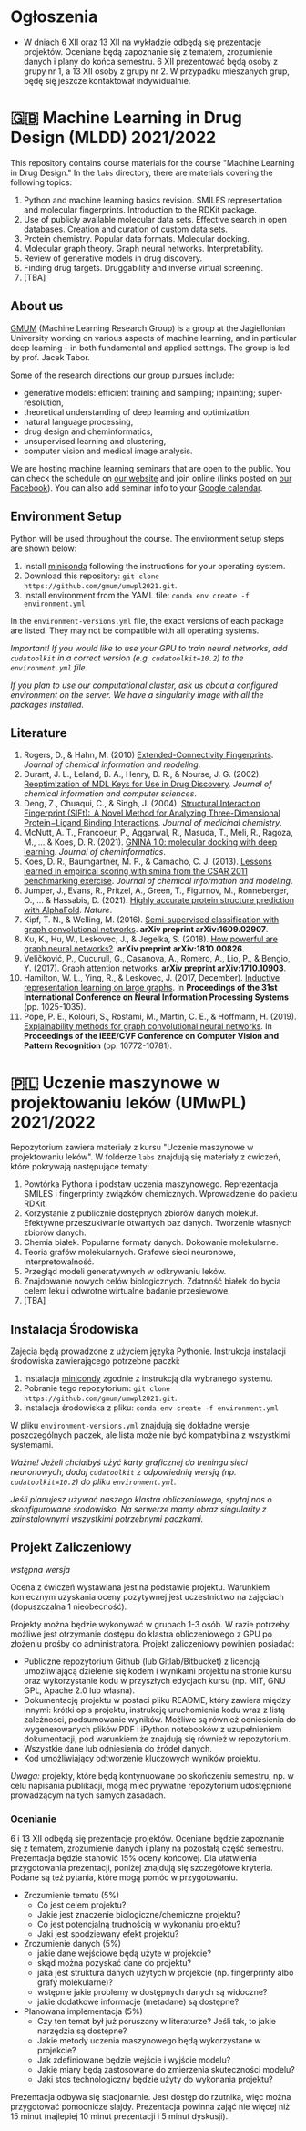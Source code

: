 # Ogłoszenia

- W dniach 6 XII oraz 13 XII na wykładzie odbędą się prezentacje projektów. Oceniane będą zapoznanie się z tematem, zrozumienie danych i plany do końca semestru. 6 XII prezentować będą osoby z grupy nr 1, a 13 XII osoby z grupy nr 2. W przypadku mieszanych grup, będę się jeszcze kontaktował indywidualnie.

# 🇬🇧 Machine Learning in Drug Design (MLDD) 2021/2022

This repository contains course materials for the course "Machine Learning in Drug Design." In the `labs` directory, there are materials covering the following topics:

1. Python and machine learning basics revision. SMILES representation and molecular fingerprints. Introduction to the RDKit package.
2. Use of publicly available molecular data sets. Effective search in open databases. Creation and curation of custom data sets.
3. Protein chemistry. Popular data formats. Molecular docking.
4. Molecular graph theory. Graph neural networks. Interpretability.
5. Review of generative models in drug discovery.
6. Finding drug targets. Druggability and inverse virtual screening.
6. [TBA]

## About us

[GMUM](https://gmum.net/) (Machine Learning Research Group) is a group at the Jagiellonian University working on various aspects of machine learning, and in particular deep learning - in both fundamental and applied settings. The group is led by prof. Jacek Tabor.

Some of the research directions our group pursues include:
- generative models: efficient training and sampling; inpainting; super-resolution,
- theoretical understanding of deep learning and optimization,
- natural language processing,
- drug design and cheminformatics,
- unsupervised learning and clustering,
- computer vision and medical image analysis.

We are hosting machine learning seminars that are open to the public. You can check the schedule on [our website](https://gmum.net/seminars.html) and join online (links posted on [our Facebook](http://facebook.com/gmum.net)).
You can also add seminar info to your [Google calendar](https://calendar.google.com/calendar/u/0?cid=ZDJjcTFudnU0Y2UxNXNnODltdDc4Y3BtcTBAZ3JvdXAuY2FsZW5kYXIuZ29vZ2xlLmNvbQ).

## Environment Setup

Python will be used throughout the course. The environment setup steps are shown below:

1. Install [miniconda](https://docs.conda.io/en/latest/miniconda.html) following the instructions for your operating system.
2. Download this repository: `git clone https://github.com/gmum/umwpl2021.git`.
3. Install environment from the YAML file: `conda env create -f environment.yml`

In the `environment-versions.yml` file, the exact versions of each package are listed. They may not be compatible with all operating systems.

_Important! If you would like to use your GPU to train neural networks, add `cudatoolkit` in a correct version (e.g. `cudatoolkit=10.2`) to the `environment.yml` file._

_If you plan to use our computational cluster, ask us about a configured environment on the server. We have a singularity image with all the packages installed._

## Literature

1. Rogers, D., & Hahn, M. (2010) [Extended-Connectivity Fingerprints](https://pubs.acs.org/doi/10.1021/ci100050t). *Journal of chemical information and modeling*.
2. Durant, J. L., Leland, B. A., Henry, D. R., & Nourse, J. G. (2002). [Reoptimization of MDL Keys for Use in Drug Discovery](https://pubs.acs.org/doi/10.1021/ci010132r). *Journal of chemical information and computer sciences*.
3. Deng, Z., Chuaqui, C., & Singh, J. (2004). [Structural Interaction Fingerprint (SIFt):  A Novel Method for Analyzing Three-Dimensional Protein−Ligand Binding Interactions](https://pubs.acs.org/doi/10.1021/jm030331x). *Journal of medicinal chemistry*.
4. McNutt, A. T., Francoeur, P., Aggarwal, R., Masuda, T., Meli, R., Ragoza, M., ... & Koes, D. R. (2021). [GNINA 1.0: molecular docking with deep learning](https://jcheminf.biomedcentral.com/articles/10.1186/s13321-021-00522-2). *Journal of cheminformatics*.
5. Koes, D. R., Baumgartner, M. P., & Camacho, C. J. (2013). [Lessons learned in empirical scoring with smina from the CSAR 2011 benchmarking exercise](https://pubs.acs.org/doi/abs/10.1021/ci300604z). *Journal of chemical information and modeling*.
6. Jumper, J., Evans, R., Pritzel, A., Green, T., Figurnov, M., Ronneberger, O., ... & Hassabis, D. (2021). [Highly accurate protein structure prediction with AlphaFold](https://www.nature.com/articles/s41586-021-03819-2). *Nature*.
7. Kipf, T. N., & Welling, M. (2016). [Semi-supervised classification with graph convolutional networks](https://arxiv.org/pdf/1609.02907.pdf?fbclid=IwAR0BgJeoKHIAvPuSE9fJ0_IQOEu5l75yxyNo7PUC08RTOFlm_IIo5YmcnQM). **arXiv preprint arXiv:1609.02907**.
8. Xu, K., Hu, W., Leskovec, J., & Jegelka, S. (2018). [How powerful are graph neural networks?](https://arxiv.org/pdf/1810.00826.pdf). **arXiv preprint arXiv:1810.00826**.
9. Veličković, P., Cucurull, G., Casanova, A., Romero, A., Lio, P., & Bengio, Y. (2017). [Graph attention networks](https://arxiv.org/pdf/1710.10903.pdf). **arXiv preprint arXiv:1710.10903**.
10. Hamilton, W. L., Ying, R., & Leskovec, J. (2017, December). [Inductive representation learning on large graphs](https://proceedings.neurips.cc/paper/2017/file/5dd9db5e033da9c6fb5ba83c7a7ebea9-Paper.pdf). In **Proceedings of the 31st International Conference on Neural Information Processing Systems** (pp. 1025-1035).
11. Pope, P. E., Kolouri, S., Rostami, M., Martin, C. E., & Hoffmann, H. (2019). [Explainability methods for graph convolutional neural networks](https://openaccess.thecvf.com/content_CVPR_2019/papers/Pope_Explainability_Methods_for_Graph_Convolutional_Neural_Networks_CVPR_2019_paper.pdf). In **Proceedings of the IEEE/CVF Conference on Computer Vision and Pattern Recognition** (pp. 10772-10781).

# 🇵🇱 Uczenie maszynowe w projektowaniu leków (UMwPL) 2021/2022

Repozytorium zawiera materiały z kursu "Uczenie maszynowe w projektowaniu leków". W folderze `labs` znajdują się materiały z ćwiczeń, które pokrywają następujące tematy:

1. Powtórka Pythona i podstaw uczenia maszynowego. Reprezentacja SMILES i fingerprinty związków chemicznych. Wprowadzenie do pakietu RDKit.
2. Korzystanie z publicznie dostępnych zbiorów danych molekuł. Efektywne przeszukiwanie otwartych baz danych. Tworzenie własnych zbiorów danych.
3. Chemia białek. Popularne formaty danych. Dokowanie molekularne.
4. Teoria grafów molekularnych. Grafowe sieci neuronowe, Interpretowalność.
5. Przegląd modeli generatywnych w odkrywaniu leków.
6. Znajdowanie nowych celów biologicznych. Zdatność białek do bycia celem leku i odwrotne wirtualne badanie przesiewowe.
7. [TBA]

## Instalacja Środowiska

Zajęcia będą prowadzone z użyciem języka Pythonie. Instrukcja instalacji środowiska zawierającego potrzebne paczki:

1. Instalacja [minicondy](https://docs.conda.io/en/latest/miniconda.html) zgodnie z instrukcją dla wybranego systemu.
2. Pobranie tego repozytorium: `git clone https://github.com/gmum/umwpl2021.git`.
3. Instalacja środowiska z pliku: `conda env create -f environment.yml`

W pliku `environment-versions.yml` znajdują się dokładne wersje poszczególnych paczek, ale lista może nie być kompatybilna z wszystkimi systemami.

_Ważne! Jeżeli chciałbyś użyć karty graficznej do treningu sieci neuronowych, dodaj `cudatoolkit` z odpowiednią wersją (np. `cudatoolkit=10.2`) do pliku `environment.yml`._

_Jeśli planujesz używać naszego klastra obliczeniowego, spytaj nas o skonfigurowane środowisko. Na serwerze mamy obraz singularity z zainstalownymi wszystkimi potrzebnymi paczkami._

## Projekt Zaliczeniowy

*wstępna wersja*

Ocena z ćwiczeń wystawiana jest na podstawie projektu. Warunkiem koniecznym uzyskania oceny pozytywnej jest uczestnictwo na zajęciach (dopuszczalna 1 nieobecność).

Projekty można będzie wykonywać w grupach 1-3 osób. W razie potrzeby możliwe jest otrzymanie dostępu do klastra obliczeniowego z GPU po złożeniu prośby do administratora. Projekt zaliczeniowy powinien posiadać:

- Publiczne repozytorium Github (lub Gitlab/Bitbucket) z licencją umożliwiającą dzielenie się kodem i wynikami projektu na stronie kursu oraz wykorzystanie kodu w przyszłych edycjach kursu (np. MIT, GNU GPL, Apache 2.0 lub własna).
- Dokumentację projektu w postaci pliku README, który zawiera między innymi: krótki opis projektu, instrukcję uruchomienia kodu wraz z listą zależności, podsumowanie wyników. Możliwe są również odniesienia do wygenerowanych plików PDF i iPython notebooków z uzupełnieniem dokumentacji, pod warunkiem że znajdują się również w repozytorium.
- Wszystkie dane lub odniesienia do źródeł danych.
- Kod umożliwiający odtworzenie kluczowych wyników projektu.

*Uwaga:* projekty, które będą kontynuowane po skończeniu semestru, np. w celu napisania publikacji, mogą mieć prywatne repozytorium udostępnione prowadzącym na tych samych zasadach.

### Ocenianie

6 i 13 XII odbędą się prezentacje projektów. Oceniane będzie zapoznanie się z tematem, zrozumienie danych i plany na pozostałą część semestru. Prezentacja będzie stanowić 15% oceny końcowej. Dla ułatwienia przygotowania prezentacji, poniżej znajdują się szczegółowe kryteria. Podane są też pytania, które mogą pomóc w przygotowaniu.

- Zrozumienie tematu (5%)
  - Co jest celem projektu?
  - Jakie jest znaczenie biologiczne/chemiczne projektu?
  - Co jest potencjalną trudnością w wykonaniu projektu?
  - Jaki jest spodziewany efekt projektu?
- Zrozumienie danych (5%)
  - jakie dane wejściowe będą użyte w projekcie?
  - skąd można pozyskać dane do projektu?
  - jaka jest struktura danych użytych w projekcie (np. fingerprinty albo grafy molekularne)?
  - wstępnie jakie problemy w dostępnych danych są widoczne?
  - jakie dodatkowe informacje (metadane) są dostępne?
- Planowana implementacja (5%)
  - Czy ten temat był już poruszany w literaturze? Jeśli tak, to jakie narzędzia są dostępne?
  - Jakie metody uczenia maszynowego będą wykorzystane w projekcie?
  - Jak zdefiniowane będzie wejście i wyjście modelu?
  - Jakie miary będą zastosowane do zmierzenia skuteczności modelu?
  - Jaki stos technologiczny będzie użyty do wykonania projektu?

Prezentacja odbywa się stacjonarnie. Jest dostęp do rzutnika, więc można przygotować pomocnicze slajdy. Prezentacja powinna zająć nie więcej niż 15 minut (najlepiej 10 minut prezentacji i 5 minut dyskusji).
